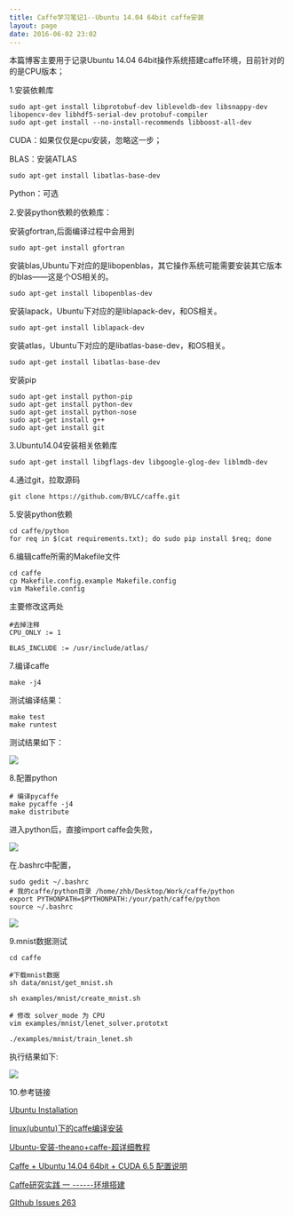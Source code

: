 ```yaml
---
title: Caffe学习笔记1--Ubuntu 14.04 64bit caffe安装
layout: page
date: 2016-06-02 23:02
---
```


本篇博客主要用于记录Ubuntu 14.04 64bit操作系统搭建caffe环境，目前针对的的是CPU版本；

1.安装依赖库

    sudo apt-get install libprotobuf-dev libleveldb-dev libsnappy-dev libopencv-dev libhdf5-serial-dev protobuf-compiler
    sudo apt-get install --no-install-recommends libboost-all-dev

CUDA：如果仅仅是cpu安装，忽略这一步；

BLAS：安装ATLAS

    sudo apt-get install libatlas-base-dev

Python：可选

2.安装python依赖的依赖库：

安装gfortran,后面编译过程中会用到

    sudo apt-get install gfortran

安装blas,Ubuntu下对应的是libopenblas，其它操作系统可能需要安装其它版本的blas——这是个OS相关的。

    sudo apt-get install libopenblas-dev

安装lapack，Ubuntu下对应的是liblapack-dev，和OS相关。

    sudo apt-get install liblapack-dev

安装atlas，Ubuntu下对应的是libatlas-base-dev，和OS相关。

    sudo apt-get install libatlas-base-dev

安装pip

    sudo apt-get install python-pip
    sudo apt-get install python-dev
    sudo apt-get install python-nose
    sudo apt-get install g++
    sudo apt-get install git

3.Ubuntu14.04安装相关依赖库

    sudo apt-get install libgflags-dev libgoogle-glog-dev liblmdb-dev

4.通过git，拉取源码

    git clone https://github.com/BVLC/caffe.git

5.安装python依赖

    cd caffe/python
    for req in $(cat requirements.txt); do sudo pip install $req; done

6.编辑caffe所需的Makefile文件

    cd caffe
    cp Makefile.config.example Makefile.config
    vim Makefile.config

主要修改这两处

    #去掉注释
    CPU_ONLY := 1

    BLAS_INCLUDE := /usr/include/atlas/

7.编译caffe

    make -j4
测试编译结果：

    make test
    make runtest

测试结果如下：

![](http://i.imgur.com/oEwskUe.png)

8.配置python

    # 编译pycaffe
    make pycaffe -j4
    make distribute

进入python后，直接import caffe会失败，

![](http://i.imgur.com/3NdsB5k.png)

在.bashrc中配置，

    sudo gedit ~/.bashrc
    # 我的caffe/python目录 /home/zhb/Desktop/Work/caffe/python
    export PYTHONPATH=$PYTHONPATH:/your/path/caffe/python
    source ~/.bashrc

![](http://i.imgur.com/sG2jIcL.png)

9.mnist数据测试

    cd caffe

    #下载mnist数据
    sh data/mnist/get_mnist.sh

    sh examples/mnist/create_mnist.sh

    # 修改 solver_mode 为 CPU
    vim examples/mnist/lenet_solver.prototxt

    ./examples/mnist/train_lenet.sh

执行结果如下:

![](http://i.imgur.com/XRilUTR.png)

10.参考链接

[Ubuntu Installation](http://caffe.berkeleyvision.org/install_apt.html)

[linux(ubuntu)下的caffe编译安装](https://www.zybuluo.com/hanxiaoyang/note/364737)

[Ubuntu-安装-theano+caffe-超详细教程](http://www.cnblogs.com/anyview/p/5025704.html)

[Caffe + Ubuntu 14.04 64bit + CUDA 6.5 配置说明](http://www.cnblogs.com/platero/p/3993877.html)

[ Caffe研究实践 一 ------环境搭建](http://blog.csdn.net/forest_world/article/details/51371560)

[GIthub Issues 263](https://github.com/BVLC/caffe/issues/263)
